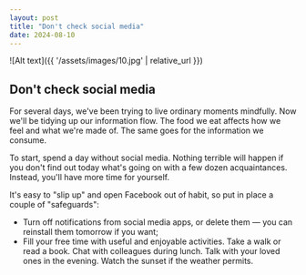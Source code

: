 ```yaml
---
layout: post
title: "Don't check social media"
date: 2024-08-10
---
```


![Alt text]({{ '/assets/images/10.jpg' | relative_url }})

## Don't check social media

For several days, we've been trying to live ordinary moments mindfully. Now we'll be tidying up our information flow. The food we eat affects how we feel and what we're made of. The same goes for the information we consume.

To start, spend a day without social media. Nothing terrible will happen if you don't find out today what's going on with a few dozen acquaintances. Instead, you'll have more time for yourself.

It's easy to "slip up" and open Facebook out of habit, so put in place a couple of "safeguards":

- Turn off notifications from social media apps, or delete them — you can reinstall them tomorrow if you want;
- Fill your free time with useful and enjoyable activities. Take a walk or read a book. Chat with colleagues during lunch. Talk with your loved ones in the evening. Watch the sunset if the weather permits.
